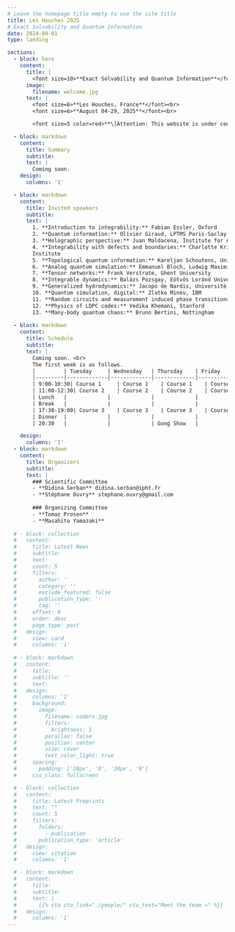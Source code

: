 ```yaml
---
# Leave the homepage title empty to use the site title
title: Les Houches 2025
# Exact Solvability and Quantum Information
date: 2024-09-01
type: landing

sections:
  - block: hero
    content:
      title: |
        <font size=10>**Exact Solvability and Quantum Information**</font>
      image:
        filename: welcome.jpg
      text: |
        <font size=6>**Les Houches, France**</font><br>
        <font size=6>**August 04-29, 2025**</font><br>

        <font size=5 color=red>**\[Attention: This website is under construction. The information may not be accurate.\]**</font> <br>

  - block: markdown
    content:
      title: Summary
      subtitle:
      text: |
        Coming soon.
    design:
      columns: '1'

  - block: markdown
    content:
      title: Invited speakers
      subtitle:
      text: |
        1. **Introduction to integrability:** Fabian Essler, Oxford
        2. **Quantum information:** Olivier Giraud, LPTMS Paris-Saclay
        3. **Holographic perspective:** Juan Maldacena, Institute for Advanced Study, Princeton
        4. **Integrability with defects and boundaries:** Charlotte Kristjansen, Niels Bohr
        Institute
        5. **Topological quantum information:** Kareljan Schoutens, University of Amsterdam
        6. **Analog quantum simulation:** Emmanuel Bloch, Ludwig Maximilian University, Munich
        7. **Tensor networks:** Frank Verstrate, Ghent University
        8. **Integrable dynamics:** Balázs Pozsgay, Eötvös Loránd University Budapest
        9. **Generalized hydrodynamics:** Jacopo de Nardis, Université de Cergy
        10. **Quantum simulation, digital:** Zlatko Minev, IBM
        11. **Random circuits and measurement induced phase transitions:** Romain Vasseur, UMass Amherst
        12. **Physics of LDPC codes:** Vedika Khemani, Stanford
        13. **Many-body quantum chaos:** Bruno Bertini, Nottingham
  
  - block: markdown
    content:
      title: Schedule
      subtitle:
      text: |
        Coming soon. <br>
        The first week is as follows.
        |         | Tuesday     | Wednesday   | Thursday    | Friday      | Saturday                | Sunday               |
        |---------|-------------|-------------|-------------|-------------|-------------------------|----------------------|
        | 9:00-10:30| Course 1     | Course 1    | Course 1    | Course 1    |                         |                      |
        | 11:00-12:30| Course 2    | Course 2    | Course 2    | Course 2    | Participant Presentations|                      |
        | Lunch   |             |             |             |             |                         |                      |
        | Break   |             |             |             |             | Free time               | Free time            |
        | 17:30-19:00| Course 3    | Course 3    | Course 3    | Course 3    |                         |                      |
        | Dinner  |             |             |             |             |                         |                      |
        | 20:30   |             |             | Gong Show   |             |                         |                      |

    design:
      columns: '1'
  - block: markdown
    content:
      title: Organizers
      subtitle:
      text: |
        ### Scientific Committee
        - **Didina Serban** didina.serban@ipht.fr
        - **Stéphane Ouvry** stephane.ouvry@gmail.com
        
        ### Organizing Committee
        - **Tomaz Prosen**
        - **Masahito Yamazaki**
  
  # - block: collection
  #   content:
  #     title: Latest News
  #     subtitle:
  #     text:
  #     count: 5
  #     filters:
  #       author: ''
  #       category: ''
  #       exclude_featured: false
  #       publication_type: ''
  #       tag: ''
  #     offset: 0
  #     order: desc
  #     page_type: post
  #   design:
  #     view: card
  #     columns: '1'
  
  # - block: markdown
  #   content:
  #     title:
  #     subtitle: ''
  #     text:
  #   design:
  #     columns: '1'
  #     background:
  #       image: 
  #         filename: coders.jpg
  #         filters:
  #           brightness: 1
  #         parallax: false
  #         position: center
  #         size: cover
  #         text_color_light: true
  #     spacing:
  #       padding: ['20px', '0', '20px', '0']
  #     css_class: fullscreen

  # - block: collection
  #   content:
  #     title: Latest Preprints
  #     text: ""
  #     count: 5
  #     filters:
  #       folders:
  #         - publication
  #       publication_type: 'article'
  #   design:
  #     view: citation
  #     columns: '1'

  # - block: markdown
  #   content:
  #     title:
  #     subtitle:
  #     text: |
  #       {{% cta cta_link="./people/" cta_text="Meet the team →" %}}
  #   design:
  #     columns: '1'
---
```

